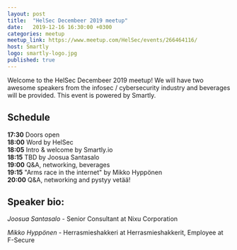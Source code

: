 ```yaml
---
layout: post
title:  "HelSec Decembeer 2019 meetup"
date:   2019-12-16 16:30:00 +0300
categories: meetup
meetup_link: https://www.meetup.com/HelSec/events/266464116/
host: Smartly
logo: smartly-logo.jpg
published: true
---
```


Welcome to the HelSec Decembeer 2019 meetup! We will have two awesome speakers from the infosec / cybersecurity industry and beverages will be provided. This event is powered by Smartly.

## Schedule

**17:30** Doors open  
**18:00** Word by HelSec  
**18:05** Intro & welcome by Smartly.io  
**18:15** TBD by Joosua Santasalo  
**19:00** Q&A, networking, beverages  
**19:15** "Arms race in the internet" by Mikko Hyppönen  
**20:00** Q&A, networking and pystyy vetää!

## Speaker bio:

_Joosua Santasalo_ - Senior Consultant at Nixu Corporation

_Mikko Hyppönen_ - Herrasmieshakkeri at Herrasmieshakkerit, Employee at F-Secure
